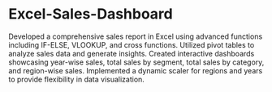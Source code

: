 # Excel-Sales-Dashboard
Developed a comprehensive sales report in Excel using advanced functions including IF-ELSE, VLOOKUP,
and cross functions.
Utilized pivot tables to analyze sales data and generate insights.
Created interactive dashboards showcasing year-wise sales, total sales by segment, total sales by category, and
region-wise sales.
Implemented a dynamic scaler for regions and years to provide flexibility in data visualization.
